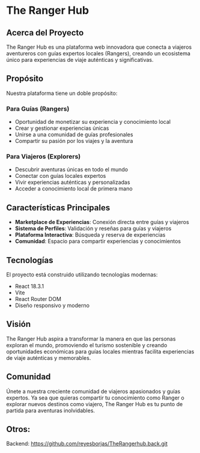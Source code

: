 # The Ranger Hub

## Acerca del Proyecto

The Ranger Hub es una plataforma web innovadora que conecta a viajeros aventureros con guías expertos locales (Rangers), creando un ecosistema único para experiencias de viaje auténticas y significativas.

## Propósito

Nuestra plataforma tiene un doble propósito:

### Para Guías (Rangers)
- Oportunidad de monetizar su experiencia y conocimiento local
- Crear y gestionar experiencias únicas
- Unirse a una comunidad de guías profesionales
- Compartir su pasión por los viajes y la aventura

### Para Viajeros (Explorers)
- Descubrir aventuras únicas en todo el mundo
- Conectar con guías locales expertos
- Vivir experiencias auténticas y personalizadas
- Acceder a conocimiento local de primera mano

## Características Principales

- **Marketplace de Experiencias**: Conexión directa entre guías y viajeros
- **Sistema de Perfiles**: Validación y reseñas para guías y viajeros
- **Plataforma Interactiva**: Búsqueda y reserva de experiencias
- **Comunidad**: Espacio para compartir experiencias y conocimientos

## Tecnologías

El proyecto está construido utilizando tecnologías modernas:
- React 18.3.1
- Vite
- React Router DOM
- Diseño responsivo y moderno

## Visión

The Ranger Hub aspira a transformar la manera en que las personas exploran el mundo, promoviendo el turismo sostenible y creando oportunidades económicas para guías locales mientras facilita experiencias de viaje auténticas y memorables.

## Comunidad

Únete a nuestra creciente comunidad de viajeros apasionados y guías expertos. Ya sea que quieras compartir tu conocimiento como Ranger o explorar nuevos destinos como viajero, The Ranger Hub es tu punto de partida para aventuras inolvidables.

## Otros:

Backend: https://github.com/reyesborjas/TheRangerhub.back.git
